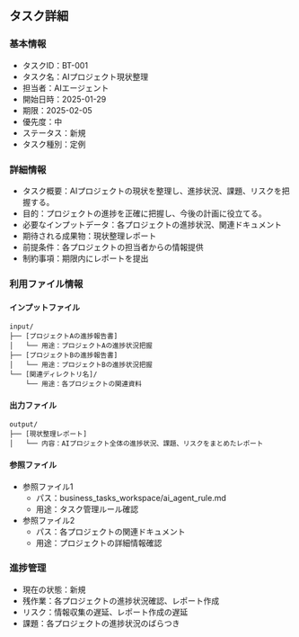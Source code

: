 ## タスク詳細

### 基本情報
- タスクID：BT-001
- タスク名：AIプロジェクト現状整理
- 担当者：AIエージェント
- 開始日時：2025-01-29
- 期限：2025-02-05
- 優先度：中
- ステータス：新規
- タスク種別：定例

### 詳細情報
- タスク概要：AIプロジェクトの現状を整理し、進捗状況、課題、リスクを把握する。
- 目的：プロジェクトの進捗を正確に把握し、今後の計画に役立てる。
- 必要なインプットデータ：各プロジェクトの進捗状況、関連ドキュメント
- 期待される成果物：現状整理レポート
- 前提条件：各プロジェクトの担当者からの情報提供
- 制約事項：期限内にレポートを提出

### 利用ファイル情報
#### インプットファイル
```
input/
├── [プロジェクトAの進捗報告書]
│   └── 用途：プロジェクトAの進捗状況把握
├── [プロジェクトBの進捗報告書]
│   └── 用途：プロジェクトBの進捗状況把握
└── [関連ディレクトリ名]/
    └── 用途：各プロジェクトの関連資料
```

#### 出力ファイル
```
output/
├── [現状整理レポート]
│   └── 内容：AIプロジェクト全体の進捗状況、課題、リスクをまとめたレポート
```

#### 参照ファイル
- 参照ファイル1
  - パス：business_tasks_workspace/ai_agent_rule.md
  - 用途：タスク管理ルール確認
- 参照ファイル2
  - パス：各プロジェクトの関連ドキュメント
  - 用途：プロジェクトの詳細情報確認

### 進捗管理
- 現在の状態：新規
- 残作業：各プロジェクトの進捗状況確認、レポート作成
- リスク：情報収集の遅延、レポート作成の遅延
- 課題：各プロジェクトの進捗状況のばらつき 